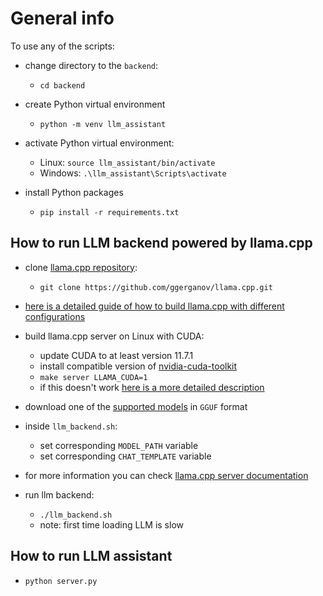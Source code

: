 # General info

To use any of the scripts:
- change directory to the `backend`:
    - `cd backend`

- create Python virtual environment
    - `python -m venv llm_assistant`

- activate Python virtual environment:
    - Linux: `source llm_assistant/bin/activate`
    - Windows: `.\llm_assistant\Scripts\activate`

- install Python packages
    - `pip install -r requirements.txt`


## How to run LLM backend powered by llama.cpp

- clone [llama.cpp repository](https://github.com/ggerganov/llama.cpp):
    - `git clone https://github.com/ggerganov/llama.cpp.git`

- [here is a detailed guide of how to build llama.cpp with different configurations](https://github.com/ggerganov/llama.cpp?tab=readme-ov-file#build)

- build llama.cpp server on Linux with CUDA:
    - update CUDA to at least version 11.7.1
    - install compatible version of [nvidia-cuda-toolkit](https://developer.nvidia.com/cuda-downloads)
    - `make server LLAMA_CUDA=1`
    - if this doesn't work [here is a more detailed description](https://github.com/ggerganov/llama.cpp?tab=readme-ov-file#cuda)

- download one of the [supported models](https://github.com/ggerganov/llama.cpp#description) in `GGUF` format

- inside `llm_backend.sh`:
    - set corresponding `MODEL_PATH` variable
    - set corresponding `CHAT_TEMPLATE` variable

- for more information you can check [llama.cpp server documentation](https://github.com/ggerganov/llama.cpp/blob/master/examples/server/README.md)

- run llm backend:
    - `./llm_backend.sh`
    - note: first time loading LLM is slow


## How to run LLM assistant
- `python server.py`